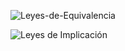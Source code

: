 ![Leyes-de-Equivalencia](attachments/leyes-de-equivalencia.jpeg)

![Leyes de Implicación](attachments/leyes-de-implicacion.jpg)

